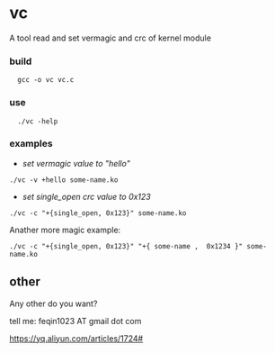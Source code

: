 # vc

A tool read and set vermagic and crc of kernel module

### build

```
  gcc -o vc vc.c
```
### use

```
  ./vc -help
```
### examples

-  *set vermagic value to "hello"*

```  
./vc -v +hello some-name.ko
```
-  *set single_open crc value to 0x123*
  
```
./vc -c "+{single_open, 0x123}" some-name.ko
```
Anather more magic example:

```
./vc -c "+{single_open, 0x123}" "+{ some-name ,  0x1234 }" some-name.ko
```
## other
  Any other do you want?
  
  tell me: feqin1023 AT gmail dot com

https://yq.aliyun.com/articles/1724#
